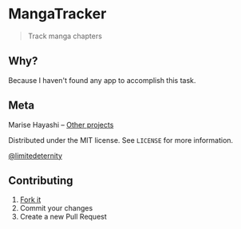 # MangaTracker

> Track manga chapters

## Why?

Because I haven't found any app to accomplish this task.

## Meta

Marise Hayashi – [Other projects](https://limitedeternity.github.io/)

Distributed under the MIT license. See `LICENSE` for more information.

[@limitedeternity](https://github.com/limitedeternity)

## Contributing

1. [Fork it](https://github.com/limitedeternity/MangaTracker/fork)
2. Commit your changes
3. Create a new Pull Request
